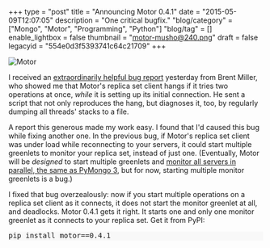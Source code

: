 +++
type = "post"
title = "Announcing Motor 0.4.1"
date = "2015-05-09T12:07:05"
description = "One critical bugfix."
"blog/category" = ["Mongo", "Motor", "Programming", "Python"]
"blog/tag" = []
enable_lightbox = false
thumbnail = "motor-musho@240.png"
draft = false
legacyid = "554e0d3f5393741c64c21709"
+++

<p><img style="display:block; margin-left:auto; margin-right:auto;" src="motor-musho.png" alt="Motor" title="motor-musho.png" border="0" /></p>
<p>I received an <a href="https://jira.mongodb.org/browse/MOTOR-66">extraordinarily helpful bug report</a> yesterday from Brent Miller, who showed me that Motor's replica set client hangs if it tries two operations at once, <em>while</em> it is setting up its initial connection. He sent a script that not only reproduces the hang, but diagnoses it, too, by regularly dumping all threads' stacks to a file.</p>
<p>A report this generous made my work easy. I found that I'd caused this bug while fixing another one. In the previous bug, if Motor's replica set client was under load while reconnecting to your servers, it could start multiple greenlets to monitor your replica set, instead of just one. (Eventually, Motor will be <em>designed</em> to start multiple greenlets and <a href="/blog/announcing-pymongo-3/#replica-set-discovery-and-monitoring">monitor all servers in parallel, the same as PyMongo 3</a>, but for now, starting multiple monitor greenlets is a bug.)</p>
<p>I fixed that bug overzealously: now if you start multiple operations on a replica set client as it connects, it does not start the monitor greenlet at all, and deadlocks. Motor 0.4.1 gets it right. It starts one and only one monitor greenlet as it connects to your replica set. Get it from PyPI:</p>
<div class="codehilite" style="background: #f8f8f8"><pre style="line-height: 125%">pip install motor==0.4.1
</pre></div>
    